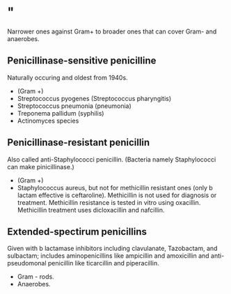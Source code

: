 # "

Narrower ones against Gram+ to broader ones that can cover Gram- and anaerobes.

## Penicillinase-sensitive penicilline
Naturally occuring and oldest from 1940s.
- (Gram +)
- Streptococcus pyogenes (Streptococcus pharyngitis)
- Streptococcus pneumonia (pneumonia)
- Treponema pallidum (syphilis)
- Actinomyces species

## Penicillinase-resistant penicillin
Also called anti-Staphylococci penicillin.
(Bacteria namely Staphylococci can make pinicillinase.) 
- (Gram +)
- Staphylococcus aureus, but not for methicillin resistant ones (only b lactam effective is ceftaroline).
Methicillin is not used for diagnosis or treatment.
Methicillin resistance is tested in vitro using oxacillin. 
Methicillin treatment uses dicloxacillin and nafcillin. 


## Extended-spectirum penicillins
Given with b lactamase inhibitors including clavulanate, Tazobactam, and sulbactam; includes aminopenicillins like ampicillin and amoxicillin and anti-pseudomonal penicillin like ticarcillin and piperacillin.
- Gram - rods.
- Anaerobes.
